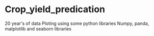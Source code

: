 # Crop_yield_predication
20 year's of data Ploting using some python libraries Numpy, panda, matplotlib and seaborn libraries
